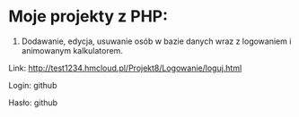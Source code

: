 # Moje projekty z PHP:

1. Dodawanie, edycja, usuwanie osób w bazie danych wraz z logowaniem i animowanym kalkulatorem.

Link:
http://test1234.hmcloud.pl/Projekt8/Logowanie/loguj.html

Login: github

Hasło: github

